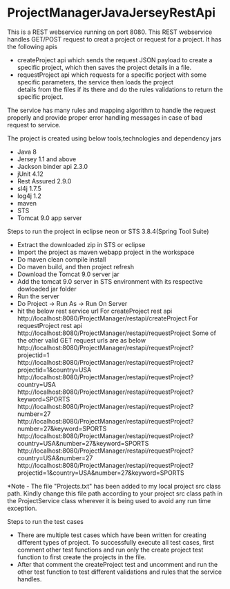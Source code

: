 # ProjectManagerJavaJerseyRestApi

This is a REST webservice running on port 8080.
This REST webservice handles GET/POST request to creat a project or request for a project.
It has the following apis 
  - createProject api which sends the request JSON payload to create a specific project, which then saves the project details
    in a file.
  - requestProject api which requests for a specific porject with some specific parameters, the service then loads the project           
    details from the files if its there and do the rules validations to return the specific project.
    
The service has many rules and mapping algorithm to handle the request properly and provide proper error handling
messages in case of bad request to service.

The project is created using below tools,technologies and dependency jars 
  - Java 8
  - Jersey 1.1 and above
  - Jackson binder api 2.3.0
  - jUnit 4.12
  - Rest Assured 2.9.0
  - sl4j 1.7.5
  - log4j 1.2
  - maven 
  - STS
  - Tomcat 9.0 app server
  
 Steps to run the project in eclipse neon or STS 3.8.4(Spring Tool Suite)
  - Extract the downloaded zip in STS or eclipse
  - Import the project as maven webapp project in the workspace
  - Do maven clean compile install
  - Do maven build, and then project refresh
  - Download the Tomcat 9.0 server jar
  - Add the tomcat 9.0 server in STS environment with its respective dowloaded jar folder
  - Run the server
  - Do Project -> Run As -> Run On Server
  - hit the below rest service url 
    For createProject rest api
    http://localhost:8080/ProjectManager/restapi/createProject
    For requestProject rest api
    http://localhost:8080/ProjectManager/restapi/requestProject
    Some of the other valid GET request urls are as below
    http://localhost:8080/ProjectManager/restapi/requestProject?projectid=1
    http://localhost:8080/ProjectManager/restapi/requestProject?projectid=1&country=USA
    http://localhost:8080/ProjectManager/restapi/requestProject?country=USA
    http://localhost:8080/ProjectManager/restapi/requestProject?keyword=SPORTS
    http://localhost:8080/ProjectManager/restapi/requestProject?number=27
    http://localhost:8080/ProjectManager/restapi/requestProject?number=27&keyword=SPORTS
    http://localhost:8080/ProjectManager/restapi/requestProject?country=USA&number=27&keyword=SPORTS
    http://localhost:8080/ProjectManager/restapi/requestProject?country=USA&number=27
    http://localhost:8080/ProjectManager/restapi/requestProject?projectid=1&country=USA&number=27&keyword=SPORTS
    
 *Note - The file "Projects.txt" has been added to my local project src class path. Kindly change this file path according to your project src class path in the ProjectService class wherever it is being used to avoid any run time exception.
 
 
 Steps to run the test cases
  - There are multiple test cases which have been written for creating different types of project. To successfully execute
    all test cases, first comment other test functions and run only the create project test function to first create the
    projects in the file.
  - After that comment the createProject test and uncomment and run the other test function to test different validations and
    rules that the service handles.
 
 
 
 
 
 
 
 
 
